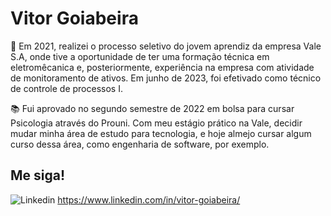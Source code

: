 
# Vitor Goiabeira

💼 Em 2021, realizei o processo seletivo do jovem aprendiz da empresa Vale S.A, onde tive a oportunidade de ter uma formação técnica em eletromêcanica e, posteriormente, experiência na empresa com atividade de monitoramento de ativos. Em junho de 2023, foi efetivado como técnico de controle de processos I.

📚 Fui aprovado no segundo semestre de 2022 em bolsa para cursar Psicologia através do Prouni. Com meu estágio prático na Vale, decidir mudar minha área de estudo para tecnologia, e hoje almejo cursar algum curso dessa área, como engenharia de software, por exemplo.

## Me siga!






![Linkedin](https://img.shields.io/badge/LinkedIn-0A66C2?style=for-the-badge&logo=linkedin&logoColor=white) https://www.linkedin.com/in/vitor-goiabeira/